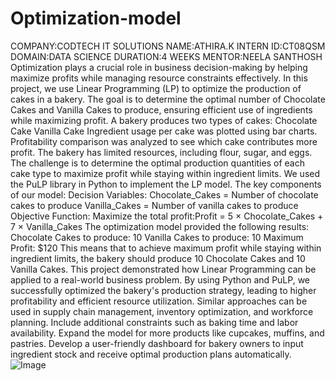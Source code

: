 # Optimization-model
COMPANY:CODTECH IT SOLUTIONS 
NAME:ATHIRA.K
INTERN ID:CT08QSM
DOMAIN:DATA SCIENCE
DURATION:4 WEEKS
MENTOR:NEELA SANTHOSH\
Optimization plays a crucial role in business decision-making by helping maximize profits while managing resource constraints effectively. In this project, we use Linear Programming (LP) to optimize the production of cakes in a bakery. The goal is to determine the optimal number of Chocolate Cakes and Vanilla Cakes to produce, ensuring efficient use of ingredients while maximizing profit.
A bakery produces two types of cakes:
Chocolate Cake
Vanilla Cake
Ingredient usage per cake was plotted using bar charts.
Profitability comparison was analyzed to see which cake contributes more profit.
The bakery has limited resources, including flour, sugar, and eggs. The challenge is to determine the optimal production quantities of each cake type to maximize profit while staying within ingredient limits.
We used the PuLP library in Python to implement the LP model. The key components of our model:
Decision Variables:
Chocolate_Cakes = Number of chocolate cakes to produce
Vanilla_Cakes = Number of vanilla cakes to produce
Objective Function:
Maximize the total profit:Profit = 5 × Chocolate_Cakes + 7 × Vanilla_Cakes
The optimization model provided the following results:
Chocolate Cakes to produce: 10
Vanilla Cakes to produce: 10
Maximum Profit: $120
This means that to achieve maximum profit while staying within ingredient limits, the bakery should produce 10 Chocolate Cakes and 10 Vanilla Cakes.
This project demonstrated how Linear Programming can be applied to a real-world business problem. By using Python and PuLP, we successfully optimized the bakery's production strategy, leading to higher profitability and efficient resource utilization. Similar approaches can be used in supply chain management, inventory optimization, and workforce planning.
Include additional constraints such as baking time and labor availability.
Expand the model for more products like cupcakes, muffins, and pastries.
Develop a user-friendly dashboard for bakery owners to input ingredient stock and receive optimal production plans automatically.
![Image](https://github.com/user-attachments/assets/1719999b-526c-4be0-89d4-59cf81e91885)




